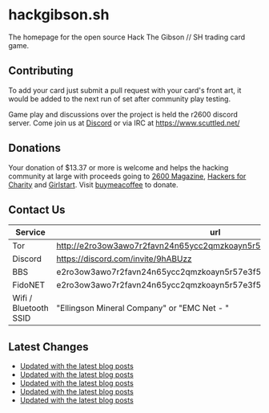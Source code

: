 # hackgibson.sh
The homepage for the open source Hack The Gibson // SH trading card game.


## Contributing

To add your card just submit a pull request with your card's front art, it would be added to the next run of set after community play testing.

Game play and discussions over the project is held the r2600 discord server. Come join us at [Discord](https://discord.com/invite/9hABUzz) or via IRC at https://www.scuttled.net/


## Donations

Your donation of $13.37 or more is welcome and helps the hacking community at large with proceeds going to [2600 Magazine](https://2600.com/), [Hackers for Charity](https://hackersforcharity.org) and [Girlstart](https://girlstart.org).  Visit [buymeacoffee](https://www.buymeacoffee.com/hackgibson.sh) to donate.


## Contact Us

Service | url
-|-
Tor | http://e2ro3ow3awo7r2favn24n65ycc2qmzkoayn5r57e3f56nvjwdcgg32ad.onion
Discord | https://discord.com/invite/9hABUzz
BBS | e2ro3ow3awo7r2favn24n65ycc2qmzkoayn5r57e3f56nvjwdcgg32ad.onion:23
FidoNET | e2ro3ow3awo7r2favn24n65ycc2qmzkoayn5r57e3f56nvjwdcgg32ad.onion:24554
Wifi / Bluetooth SSID | "Ellingson Mineral Company" or "EMC Net - <fidonet address>"

## Latest Changes
<!-- BLOG-POST-LIST:START -->
- [Updated with the latest blog posts](https://github.com/DFW2600/hackgibson.sh/commit/3dc9c4740def79d1d8666bbfb3cd72a1dec5153c)
- [Updated with the latest blog posts](https://github.com/DFW2600/hackgibson.sh/commit/5d459e0bd62b86fb29cec6420940ce2c51ddc3db)
- [Updated with the latest blog posts](https://github.com/DFW2600/hackgibson.sh/commit/52e5d4c42b700d19029a9d7d22f274e4ca4ca637)
- [Updated with the latest blog posts](https://github.com/DFW2600/hackgibson.sh/commit/4991f295222ee166a168016468fb0e6be152f8c2)
- [Updated with the latest blog posts](https://github.com/DFW2600/hackgibson.sh/commit/2d6110c920b9d933d8c1093efa4873bfead635cb)
<!-- BLOG-POST-LIST:END -->
